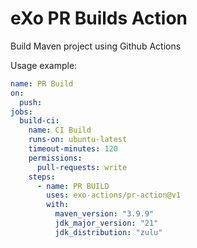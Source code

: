 # eXo PR Builds Action

Build Maven project using Github Actions

Usage example:

```yaml
name: PR Build
on:
  push:
jobs:
  build-ci:
    name: CI Build
    runs-on: ubuntu-latest
    timeout-minutes: 120
    permissions:
      pull-requests: write
    steps:
      - name: PR BUILD
        uses: exo-actions/pr-action@v1
        with:
          maven_version: "3.9.9"
          jdk_major_version: "21"
          jdk_distribution: "zulu"
```